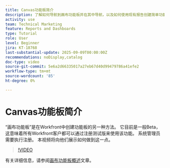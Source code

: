 ```yaml
---
title: Canvas功能板简介
description: 了解如何导航到画布功能板并在其中导航，以及如何使用现有报告创建简单功能板。
activity: use
team: Technical Marketing
feature: Reports and Dashboards
type: Tutorial
role: User
level: Beginner
jira: KT-18768
last-substantial-update: 2025-09-09T00:00:00Z
recommendations: noDisplay,catalog
doc-type: video
source-git-commit: 5e6a2d66335017a27eb67d40d99479786a41efe2
workflow-type: tm+mt
source-wordcount: '85'
ht-degree: 0%

---
```


# Canvas功能板简介

“画布功能板”是在Workfront中创建功能板的另一种方法。 它目前是一般Beta，这意味着所有Workfront客户都可以通过注册测试版来使用该功能。 系统管理员需要执行注册。 本视频将向他们展示如何做到这一点。

>[!VIDEO](https://video.tv.adobe.com/v/3474020/?quality=12&learn=on&enablevpops)

有关详细信息，请参阅[画布功能板概述](https://experienceleague.adobe.com/en/docs/workfront/using/reporting/canvas-dashboards/canvas-dashboards-overview)文章。
